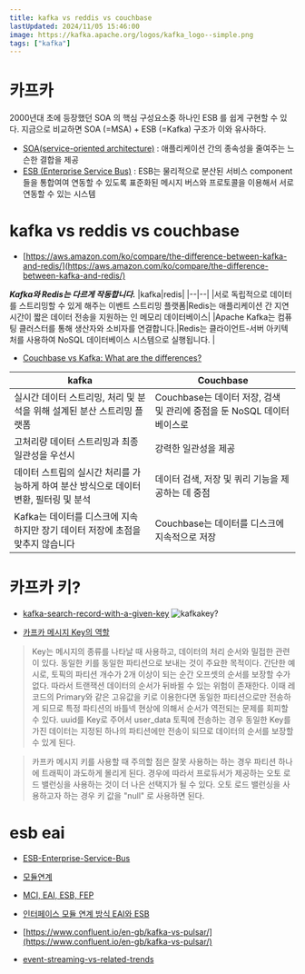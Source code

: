 ```yaml
---
title: kafka vs reddis vs couchbase
lastUpdated: 2024/11/05 15:46:00
image: https://kafka.apache.org/logos/kafka_logo--simple.png
tags: ["kafka"]
---
```


# 카프카

2000년대 초에 등장했던 SOA 의 핵심 구성요소중 하나인 ESB 를 쉽게 구현할 수 있다. 
지금으로 비교하면 SOA (=MSA) + ESB (=Kafka) 구조가 이와 유사하다.

- [SOA(service-oriented architecture)](https://www.ibm.com/kr-ko/topics/soa) : 애플리케이션 간의 종속성을 줄여주는 느슨한 결합을 제공
- [ESB (Enterprise Service Bus)](https://www.ibm.com/kr-ko/topics/esb) : ESB는 물리적으로 분산된 서비스 component 들을 통합여여 연동할 수 있도록 표준화된 메시지 버스와 프로토콜을 이용해서 서로 연동할 수 있는 시스템

# kafka vs reddis vs couchbase
- [https://aws.amazon.com/ko/compare/the-difference-between-kafka-and-redis/](https://aws.amazon.com/ko/compare/the-difference-between-kafka-and-redis/)

***Kafka와 Redis는 다르게 작동합니다.***
|kafka|redis|
|--|--|
|서로 독립적으로 데이터를 스트리밍할 수 있게 해주는 이벤트 스트리밍 플랫폼|Redis는 애플리케이션 간 지연 시간이 짧은 데이터 전송을 지원하는 인 메모리 데이터베이스|
|Apache Kafka는 컴퓨팅 클러스터를 통해 생산자와 소비자를 연결합니다.|Redis는 클라이언트-서버 아키텍처를 사용하여 NoSQL 데이터베이스 시스템으로 실행됩니다. |

- [Couchbase vs Kafka: What are the differences?](https://stackshare.io/stackups/couchbase-vs-kafka)

|kafka|Couchbase|
|--|--|
|실시간 데이터 스트리밍, 처리 및 분석을 위해 설계된 분산 스트리밍 플랫폼|Couchbase는 데이터 저장, 검색 및 관리에 중점을 둔 NoSQL 데이터베이스로|
|고처리량 데이터 스트리밍과 최종 일관성을 우선시|강력한 일관성을 제공|
|데이터 스트림의 실시간 처리를 가능하게 하여 분산 방식으로 데이터 변환, 필터링 및 분석|데이터 검색, 저장 및 쿼리 기능을 제공하는 데 중점|
|Kafka는 데이터를 디스크에 지속하지만 장기 데이터 저장에 초점을 맞추지 않습니다|Couchbase는 데이터를 디스크에 지속적으로 저장|

# 카프카 키?

- [kafka-search-record-with-a-given-key](https://community.zenduty.com/t/kafka-search-record-with-a-given-key/550)
![kafkakey?](~@image/2024/kafka/19.png)

- [카프카 메시지 Key의 역할](https://jinyes-tistory.tistory.com/328)
> Key는 메시지의 종류를 나타날 때 사용하고, 데이터의 처리 순서와 밀접한 관련이 있다. 동일한 키를 동일한 파티션으로 보내는 것이 주요한 목적이다. 간단한 예시로, 토픽의 파티션 개수가 2개 이상이 되는 순간 오프셋의 순서를 보장할 수가 없다. 따라서 트랜잭션 데이터의 순서가 뒤바뀔 수 있는 위험이 존재한다. 이때 레코드의 Primary와 같은 고유값을 키로 이용한다면 동일한 파티션으로만 전송하게 되므로 특정 파티션의 바틀넥 현상에 의해서 순서가 역전되는 문제를 회피할 수 있다.  uuid를 Key로 주어서 user_data 토픽에 전송하는 경우 동일한 Key를 가진 데이터는 지정된 하나의 파티션에만 전송이 되므로 데이터의 순서를 보장할 수 있게 된다.  

> 카프카 메시지 키를 사용할 때 주의할 점은 잘못 사용하는 하는 경우 파티션 하나에 트래픽이 과도하게 몰리게 된다. 경우에 따라서 프로듀서가 제공하는 오토 로드 밸런싱을 사용하는 것이 더 나은 선택지가 될 수 있다. 오토 로드 밸런싱을 사용하고자 하는 경우 키 값을 "null" 로 사용하면 된다.

# esb eai
- [ESB-Enterprise-Service-Bus](https://iuna.tistory.com/entry/ESB-Enterprise-Service-Bus-%EA%B0%9C%EB%85%90-EAI%EC%99%80-%EC%B0%A8%EC%9D%B4%EC%A0%90%EC%97%90-%EB%8C%80%ED%95%B4)
- [모듈연계](https://ee-22-joo.tistory.com/3)
- [MCI, EAI, ESB, FEP](https://velog.io/@wmc1205/IT%EC%9A%A9%EC%96%B4-MCI-EAI-ESB-FEP)
- [인터페이스 모듈 연계 방식 EAI와 ESB](https://devpanda.tistory.com/70)


- [https://www.confluent.io/en-gb/kafka-vs-pulsar/](https://www.confluent.io/en-gb/kafka-vs-pulsar/)
- [event-streaming-vs-related-trends](https://developer.confluent.io/learn/event-streaming-vs-related-trends/)
